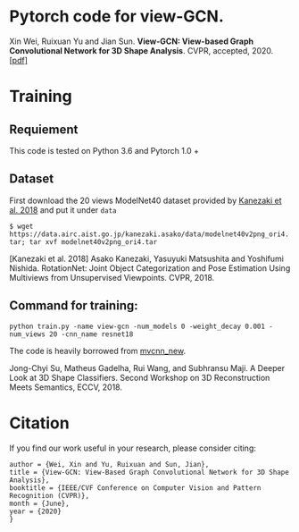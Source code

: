 # Pytorch code for view-GCN.

Xin Wei, Ruixuan Yu and Jian Sun. **View-GCN: View-based Graph Convolutional Network for 3D Shape Analysis**. CVPR, accepted, 2020. [[pdf]](http://gr.xjtu.edu.cn/c/document_library/get_file?folderId=1401787&name=DLFE-129432.pdf)

# Training

## Requiement

This code is tested on Python 3.6 and Pytorch 1.0 + 

## Dataset

First download the 20 views ModelNet40 dataset provided by [Kanezaki et al. 2018](https://github.com/kanezaki/pytorch-rotationnet) and put it under `data`

`$ wget https://data.airc.aist.go.jp/kanezaki.asako/data/modelnet40v2png_ori4.tar; tar xvf modelnet40v2png_ori4.tar`

[Kanezaki et al. 2018] Asako Kanezaki, Yasuyuki Matsushita and Yoshifumi Nishida. RotationNet: Joint Object Categorization and Pose Estimation Using Multiviews from Unsupervised Viewpoints. CVPR, 2018.

## Command for training:

`python train.py -name view-gcn -num_models 0 -weight_decay 0.001 -num_views 20 -cnn_name resnet18`

The code is heavily borrowed from [mvcnn_new](https://github.com/jongchyisu/mvcnn_pytorch).

Jong-Chyi Su, Matheus Gadelha, Rui Wang, and Subhransu Maji. A Deeper Look at 3D Shape Classifiers. Second Workshop on 3D Reconstruction Meets Semantics, ECCV, 2018.

# Citation
If you find our work useful in your research, please consider citing:
```@InProceedings{Wei_2020_CVPR,
author = {Wei, Xin and Yu, Ruixuan and Sun, Jian},
title = {View-GCN: View-Based Graph Convolutional Network for 3D Shape Analysis},
booktitle = {IEEE/CVF Conference on Computer Vision and Pattern Recognition (CVPR)},
month = {June},
year = {2020}
}
```


